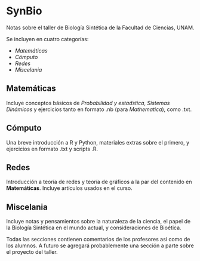 # SynBio
Notas sobre el taller de Biología Sintética de la Facultad de Ciencias, UNAM.

Se incluyen en cuatro categorías:

  - *Matemáticas*
  - *Cómputo*
  - *Redes*
  - *Miscelania*

## Matemáticas

  Incluye conceptos básicos de *Probabilidad y estadstica*, *Sistemas Dinámicos* y ejercicios tanto en formato .nb (para _Mathematica_), como .txt.

## Cómputo

  Una breve introducción a R y Python, materiales extras sobre el primero, y ejercicios en formato .txt y scripts .R.
  
## Redes

  Introducción a teoría de redes y teoría de gráficos a la par del contenido en **Matemáticas**. Incluye artículos usados en el curso.
  
## Miscelania

  Incluye notas y pensamientos sobre la naturaleza de la ciencia, el papel de la Biología Sintética en el mundo actual, y consideraciones de Bioética.
  
Todas las secciones contienen comentarios de los profesores así como de los alumnos. A futuro se agregará probablemente una sección a parte sobre el proyecto del taller.
